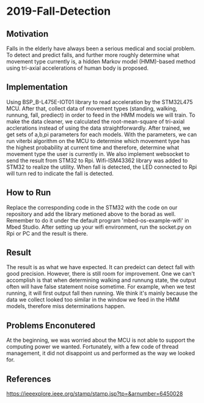 # 2019-Fall-Detection

## Motivation
Falls in the elderly have always been a serious medical and social problem. To detect and predict falls, and further more roughly determine what movement type currently is, a hidden Markov model (HMM)-based method using tri-axial accelerations of human body is proposed.
## Implementation
Using BSP_B-L475E-IOT01 library to read acceleration by the STM32L475 MCU. After that, collect data of movement types (standing, walking, runnung, fall, prediect) in order to feed in the HMM models we will train. To make the data cleaner, we calculated the root-mean-square of tri-axial acclerations instead of using the data straightforwardly. After trained, we get sets of a,b,pi parameters for each models. With the parameters, we can run viterbi algorithm on the MCU to determine which movement type has the highest probability at current time and therefore, determine what movement type the user is currently in. We also implement websocket to send the result from STM32 to Rpi. Wifi-ISM43362 library was added to STM32 to realize the utility.  When fall is detected, the LED connected to Rpi will turn red to indicate the fall is detected.
## How to Run 
Replace the corresponding code in the STM32 with the code on our repository and add the library metioned above to the borad as well. Remember to do it under the default program 'mbed-os-example-wifi' in Mbed Studio. After setting up your wifi environment, run the socket.py on Rpi or PC and the result is there.
## Result
The result is as what we have expected. It can predeict can detect fall with good precision. However, there is still room for improvement. One we can't accomplish is that when determining walking and runnung state, the output often will have false statement noise sometime. For example, when we test running, it will first output fall then running. We think it's mainly because the data we collect looked too similar in the window we feed in the HMM models, therefore miss determinations happen. 
## Problems Enconutered
At the beginning, we was worried about the MCU is not able to support the computing power we wanted. Fortunately, with a few code of thread management, it did not disappoint us and performed as the way we looked for.
## References
https://ieeexplore.ieee.org/stamp/stamp.jsp?tp=&arnumber=6450028
